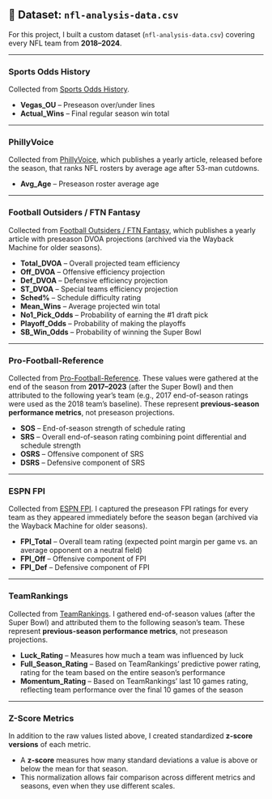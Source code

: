 ## 📂 Dataset: `nfl-analysis-data.csv`

For this project, I built a custom dataset (`nfl-analysis-data.csv`) covering every NFL team from **2018–2024**.  

---

### Sports Odds History  
Collected from [Sports Odds History](https://www.sportsoddshistory.com/nfl-regular-season-win-total-results-by-team/).
- **Vegas_OU** – Preseason over/under lines  
- **Actual_Wins** – Final regular season win total  

---

### PhillyVoice  
Collected from [PhillyVoice](https://www.phillyvoice.com/ranking-nfl-teams-age-after-53-man-cutdowns-2024-edition/), which publishes a yearly article, released before the season, that ranks NFL rosters by average age after 53-man cutdowns. 
- **Avg_Age** – Preseason roster average age  

---

### Football Outsiders / FTN Fantasy  
Collected from [Football Outsiders / FTN Fantasy](https://ftnfantasy.com/nfl/2024-dvoa-projections), which publishes a yearly article with preseason DVOA projections (archived via the Wayback Machine for older seasons).
- **Total_DVOA** – Overall projected team efficiency  
- **Off_DVOA** – Offensive efficiency projection  
- **Def_DVOA** – Defensive efficiency projection  
- **ST_DVOA** – Special teams efficiency projection  
- **Sched%** – Schedule difficulty rating  
- **Mean_Wins** – Average projected win total  
- **No1_Pick_Odds** – Probability of earning the #1 draft pick  
- **Playoff_Odds** – Probability of making the playoffs  
- **SB_Win_Odds** – Probability of winning the Super Bowl  

---

### Pro-Football-Reference  
Collected from [Pro-Football-Reference](https://www.pro-football-reference.com/years/2023/index.htm). These values were gathered at the end of the season from **2017–2023** (after the Super Bowl) and then attributed to the following year’s team (e.g., 2017 end-of-season ratings were used as the 2018 team’s baseline). These represent **previous-season performance metrics**, not preseason projections.
- **SOS** – End-of-season strength of schedule rating  
- **SRS** – Overall end-of-season rating combining point differential and schedule strength  
- **OSRS** – Offensive component of SRS  
- **DSRS** – Defensive component of SRS  

---

### ESPN FPI  
Collected from [ESPN FPI](https://www.espn.com/nfl/fpi). I captured the preseason FPI ratings for every team as they appeared immediately before the season began (archived via the Wayback Machine for older seasons). 
- **FPI_Total** – Overall team rating (expected point margin per game vs. an average opponent on a neutral field)  
- **FPI_Off** – Offensive component of FPI  
- **FPI_Def** – Defensive component of FPI  

---

### TeamRankings  
Collected from [TeamRankings](https://www.teamrankings.com/nfl/). I gathered end-of-season values (after the Super Bowl) and attributed them to the following season’s team. These represent **previous-season performance metrics**, not preseason projections.  
- **Luck_Rating** – Measures how much a team was influenced by luck  
- **Full_Season_Rating** – Based on TeamRankings’ predictive power rating, rating for the team based on the entire season’s performance  
- **Momentum_Rating** – Based on TeamRankings’ last 10 games rating, reflecting team performance over the final 10 games of the season
  
---

### Z-Score Metrics  
In addition to the raw values listed above, I created standardized **z-score versions** of each metric.  

- A **z-score** measures how many standard deviations a value is above or below the mean for that season.  
- This normalization allows fair comparison across different metrics and seasons, even when they use different scales.  




